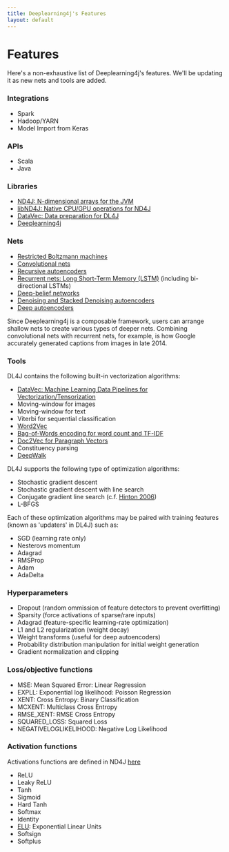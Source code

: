 ```yaml
---
title: Deeplearning4j's Features
layout: default
---
```


# Features

Here's a non-exhaustive list of Deeplearning4j's features. We'll be updating it as new nets and tools are added. 

### Integrations

* Spark
* Hadoop/YARN
* Model Import from Keras

### APIs

* Scala
* Java 


### Libraries

* [ND4J: N-dimensional arrays for the JVM](http://nd4j.org)
* [libND4J: Native CPU/GPU operations for ND4J](https://github.com/deeplearning4j/libnd4j)
* [DataVec: Data preparation for DL4J](https://github.com/deeplearning4j/DataVec)
* [Deeplearning4j](https://github.com/deeplearning4j/deeplearning4j)

### Nets

* [Restricted Boltzmann machines](./restrictedboltzmannmachine.html)
* [Convolutional nets](./convolutionalnets.html)
* [Recursive autoencoders](https://github.com/deeplearning4j/deeplearning4j/blob/master/deeplearning4j/deeplearning4j-core/src/test/java/org/deeplearning4j/models/featuredetectors/autoencoder/recursive/RecursiveAutoEncoderTest.java)
* [Recurrent nets: Long Short-Term Memory (LSTM)](https://github.com/deeplearning4j/deeplearning4j/blob/master/deeplearning4j/deeplearning4j-core/src/test/java/org/deeplearning4j/models/classifiers/lstm/LSTMTest.java) (including bi-directional LSTMs)
* [Deep-belief networks](./deepbeliefnetwork.html)
* [Denoising and Stacked Denoising autoencoders](./denoisingautoencoder.html)
* [Deep autoencoders](./deepautoencoder.html)

Since Deeplearning4j is a composable framework, users can arrange shallow nets to create various types of deeper nets. Combining convolutional nets with recurrent nets, for example, is how Google accurately generated captions from images in late 2014.

### Tools

DL4J contains the following built-in vectorization algorithms:

* [DataVec: Machine Learning Data Pipelines for Vectorization/Tensorization](https://github.com/deeplearning4j/DataVec)
* Moving-window for images
* Moving-window for text 
* Viterbi for sequential classification
* [Word2Vec](./word2vec.html)
* [Bag-of-Words encoding for word count and TF-IDF](./bagofwords-tf-idf.html)
* [Doc2Vec for Paragraph Vectors](https://deeplearning4j.org/doc2vec)
* Constituency parsing
* [DeepWalk](http://arxiv.org/abs/1403.6652)

DL4J supports the following type of optimization algorithms:

* Stochastic gradient descent
* Stochastic gradient descent with line search
* Conjugate gradient line search (c.f. [Hinton 2006](http://www.cs.toronto.edu/~hinton/science.pdf))
* L-BFGS

Each of these optimization algorithms may be paired with training features (known as 'updaters' in DL4J) such as:

* SGD (learning rate only)
* Nesterovs momentum
* Adagrad
* RMSProp
* Adam
* AdaDelta

### Hyperparameters

* Dropout (random ommission of feature detectors to prevent overfitting)
* Sparsity (force activations of sparse/rare inputs)
* Adagrad (feature-specific learning-rate optimization)
* L1 and L2 regularization (weight decay)
* Weight transforms (useful for deep autoencoders)
* Probability distribution manipulation for initial weight generation
* Gradient normalization and clipping

### Loss/objective functions

* MSE: Mean Squared Error: Linear Regression
* EXPLL: Exponential log likelihood: Poisson Regression
* XENT: Cross Entropy: Binary Classification
* MCXENT: Multiclass Cross Entropy
* RMSE_XENT: RMSE Cross Entropy
* SQUARED_LOSS: Squared Loss
* NEGATIVELOGLIKELIHOOD: Negative Log Likelihood

### Activation functions 

Activations functions are defined in ND4J [here](https://github.com/deeplearning4j/nd4j/tree/master/nd4j-backends/nd4j-api-parent/nd4j-api/src/main/java/org/nd4j/linalg/api/ops/impl/transforms)

* ReLU
* Leaky ReLU
* Tanh
* Sigmoid
* Hard Tanh
* Softmax
* Identity
* [ELU](http://arxiv.org/abs/1511.07289): Exponential Linear Units
* Softsign
* Softplus
